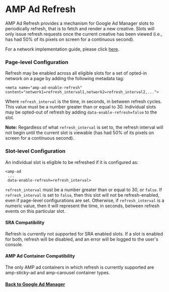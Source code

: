 <!---
Copyright 2018 The AMP HTML Authors. All Rights Reserved.

Licensed under the Apache License, Version 2.0 (the "License");
you may not use this file except in compliance with the License.
You may obtain a copy of the License at

      http://www.apache.org/licenses/LICENSE-2.0

Unless required by applicable law or agreed to in writing, software
distributed under the License is distributed on an "AS-IS" BASIS,
WITHOUT WARRANTIES OR CONDITIONS OF ANY KIND, either express or implied.
See the License for the specific language governing permissions and
limitations under the License.
-->

# AMP Ad Refresh
AMP Ad Refresh provides a mechanism for Google Ad Manager slots to periodically refresh, that is to fetch and render a new creative. Slots will only issue refresh requests once the current creative has been viewed (i.e., has had 50% of its pixels on screen for a continuous second).

For a network implementation guide, please click <a href="../../extensions/amp-a4a/refresh.md">here</a>.

### Page-level Configuration

Refresh may be enabled across all eligible slots for a set of opted-in network on a page by adding the following metadata tag:

`<meta name="amp-ad-enable-refresh" content="network1=refresh_interval1,network2=refresh_interval2,...">`

Where `refresh_interval` is the time, in seconds, in between refresh cycles. This value must be a number greater than or equal to 30. Individual slots may be opted-out of refresh by adding `data-enable-refresh=false` to the slot.

<strong>Note:</strong> Regardless of what `refresh_interval` is set to, the refresh interval will not begin until the current slot is viewable (has had 50% of its pixels on screen for a continuous second).

### Slot-level Configuration

An individual slot is eligible to be refreshed if it is configured as:

```
<amp-ad
 ...
 data-enable-refresh=refresh_interval>
```
`refresh_interval` must be a number greater than or equal to 30, or `false`. If `refresh_interval` is set to `false`, then this slot will not be refresh-enabled, even if page-level configurations are set. Otherwise, if `refresh_interval` is a numeric value, then it will represent the time, in seconds, between refresh events on this particular slot.

#### SRA Compatibility

Refresh is currently not supported for SRA enabled slots. If a slot is enabled for both, refresh will be disabled, and an error will be logged to the user's console.

#### AMP Ad Container Compatibility

The only AMP ad containers in which refresh is currently supported are amp-sticky-ad and amp-carousel container types.

#### <a href="amp-ad-network-doubleclick-impl-internal.md">Back to Google Ad Manager</a>
